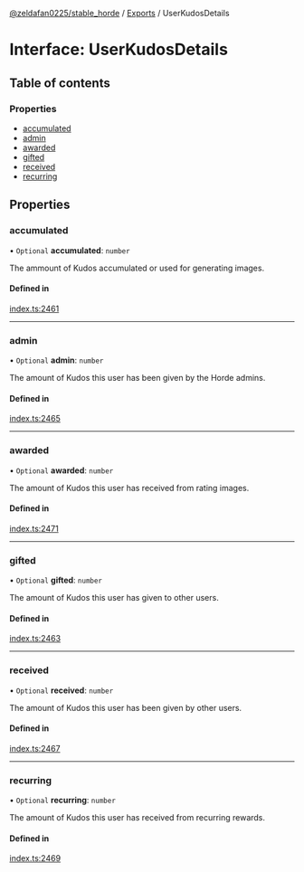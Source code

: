 [@zeldafan0225/stable_horde](../README.md) / [Exports](../modules.md) / UserKudosDetails

# Interface: UserKudosDetails

## Table of contents

### Properties

- [accumulated](UserKudosDetails.md#accumulated)
- [admin](UserKudosDetails.md#admin)
- [awarded](UserKudosDetails.md#awarded)
- [gifted](UserKudosDetails.md#gifted)
- [received](UserKudosDetails.md#received)
- [recurring](UserKudosDetails.md#recurring)

## Properties

### accumulated

• `Optional` **accumulated**: `number`

The ammount of Kudos accumulated or used for generating images.

#### Defined in

[index.ts:2461](https://github.com/ZeldaFan0225/stable_horde/blob/9241243/index.ts#L2461)

___

### admin

• `Optional` **admin**: `number`

The amount of Kudos this user has been given by the Horde admins.

#### Defined in

[index.ts:2465](https://github.com/ZeldaFan0225/stable_horde/blob/9241243/index.ts#L2465)

___

### awarded

• `Optional` **awarded**: `number`

The amount of Kudos this user has received from rating images.

#### Defined in

[index.ts:2471](https://github.com/ZeldaFan0225/stable_horde/blob/9241243/index.ts#L2471)

___

### gifted

• `Optional` **gifted**: `number`

The amount of Kudos this user has given to other users.

#### Defined in

[index.ts:2463](https://github.com/ZeldaFan0225/stable_horde/blob/9241243/index.ts#L2463)

___

### received

• `Optional` **received**: `number`

The amount of Kudos this user has been given by other users.

#### Defined in

[index.ts:2467](https://github.com/ZeldaFan0225/stable_horde/blob/9241243/index.ts#L2467)

___

### recurring

• `Optional` **recurring**: `number`

The amount of Kudos this user has received from recurring rewards.

#### Defined in

[index.ts:2469](https://github.com/ZeldaFan0225/stable_horde/blob/9241243/index.ts#L2469)
